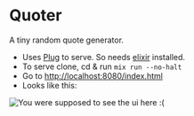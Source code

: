 # Quoter

A tiny random quote generator. 

- Uses [Plug](https://github.com/elixir-lang/plug) to serve. So needs [elixir](https://elixir-lang.org/) installed.
- To serve clone, cd & run `mix run --no-halt`
- Go to <http://localhost:8080/index.html>
- Looks like this:

![You were supposed to see the ui here :(](https://user-images.githubusercontent.com/5851294/27007095-f75d1112-4e46-11e7-979c-1ff4ec2a886d.png)



